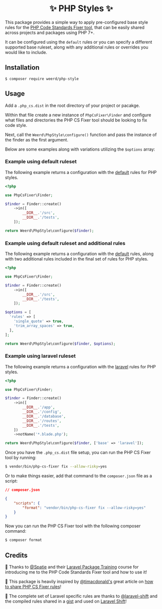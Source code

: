 <h1 align="center">✨ PHP Styles ✨</h1>

This package provides a simple way to apply pre-configured base style rules for the [PHP Code Standards Fixer tool](https://cs.symfony.com/), that can be easily shared across projects and packages using PHP 7+.

It can be configured using the `default` rules or you can specify a different supported base ruleset, along with any additional rules or overrides you would like to include.

## Installation

```
$ composer require weerd/php-style
```

## Usage

Add a `.php_cs.dist` in the root directory of your project or pacakge.

Within that file create a new instance of `PhpCsFixer\Finder` and configure what files and directories the PHP CS Fixer tool should be looking to fix code style.

Next, call the `Weerd\PhpStyle\configure()` function and pass the instance of the finder as the first argument.

Below are some examples along with variations utilizing the `$options` array:

### Example using default ruleset

The following example returns a configuration with the [default](https://github.com/weerd/php-style/blob/master/src/rules/default.php) rules for PHP styles.

```php
<?php

use PhpCsFixer\Finder;

$finder = Finder::create()
    ->in([
        __DIR__.'/src',
        __DIR__.'/tests',
    ]);

return Weerd\PhpStyle\configure($finder);
```

### Example using default ruleset and additional rules

The following example returns a configuration with the [default](https://github.com/weerd/php-style/blob/master/src/rules/default.php) rules, along with two additional rules included in the final set of rules for PHP styles.

```php
<?php

use PhpCsFixer\Finder;

$finder = Finder::create()
    ->in([
        __DIR__.'/src',
        __DIR__.'/tests',
    ]);

$options = [
  'rules' => [
    'single_quote' => true,
    'trim_array_spaces' => true,
  ],
];

return Weerd\PhpStyle\configure($finder, $options);
```

### Example using laravel ruleset

The following example returns a configuration with the [laravel](https://github.com/weerd/php-style/blob/master/src/rules/laravel.php) rules for PHP styles.

```php
<?php

use PhpCsFixer\Finder;

$finder = Finder::create()
    ->in([
        __DIR__.'/app',
        __DIR__.'/config',
        __DIR__.'/database',
        __DIR__.'/routes',
        __DIR__.'/tests',
    ])
    ->notName('*.blade.php');

return Weerd\PhpStyle\configure($finder, ['base' => 'laravel']);
```

Once you have the `.php_cs.dist` file setup, you can run the PHP CS Fixer tool by running:

```bash
$ vendor/bin/php-cs-fixer fix --allow-risky=yes
```

Or to make things easier, add that command to the `composer.json` file as a script:

```json
// composer.json

{
    "scripts": {
        "format": "vendor/bin/php-cs-fixer fix --allow-risky=yes"
    }
}
```

Now you can run the PHP CS Fixer tool with the following composer command:

```bash
$ composer format
```


## Credits

🙌 Thanks to [@Spatie](https://github.com/spatie) and their [Laravel Package Training](https://laravelpackage.training/) course for introducing me to the PHP Code Standards Fixer tool and how to use it!

🙌 This package is heavily inspired by [@timacdonald's](https://github.com/timacdonald) great article on [how to share PHP CS Fixer rules](https://laravel-news.com/sharing-php-cs-fixer-rules-across-projects-and-teams)!

🙌 The complete set of Laravel specific rules are thanks to [@laravel-shift](https://gist.github.com/laravel-shift) and the compiled rules shared in a [gist](https://gist.github.com/laravel-shift/cab527923ed2a109dda047b97d53c200) and used on [Laravel Shift](https://laravelshift.com/)!

